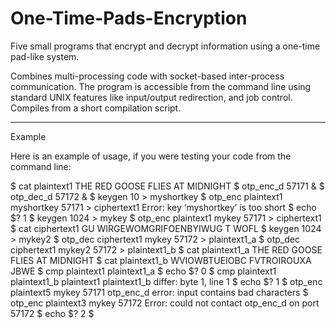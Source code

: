 # One-Time-Pads-Encryption
Five small programs that encrypt and decrypt information using a one-time pad-like system.

Combines multi-processing code with socket-based inter-process communication. The program is accessible from the command line using standard UNIX features like input/output redirection, and job control. Compiles from a short compilation script.

***************************************************************************************
Example

Here is an example of usage, if you were testing your code from the command line:

$ cat plaintext1
THE RED GOOSE FLIES AT MIDNIGHT
$ otp_enc_d 57171 &
$ otp_dec_d 57172 &
$ keygen 10 > myshortkey
$ otp_enc plaintext1 myshortkey 57171 > ciphertext1 
Error: key ‘myshortkey’ is too short
$ echo $?
1
$ keygen 1024 > mykey
$ otp_enc plaintext1 mykey 57171 > ciphertext1
$ cat ciphertext1
GU WIRGEWOMGRIFOENBYIWUG T WOFL
$ keygen 1024 > mykey2
$ otp_dec ciphertext1 mykey 57172 > plaintext1_a
$ otp_dec ciphertext1 mykey2 57172 > plaintext1_b
$ cat plaintext1_a
THE RED GOOSE FLIES AT MIDNIGHT
$ cat plaintext1_b
WVIOWBTUEIOBC  FVTROIROUXA JBWE
$ cmp plaintext1 plaintext1_a
$ echo $?
0
$ cmp plaintext1 plaintext1_b
plaintext1 plaintext1_b differ: byte 1, line 1
$ echo $?
1
$ otp_enc plaintext5 mykey 57171
otp_enc_d error: input contains bad characters
$ otp_enc plaintext3 mykey 57172
Error: could not contact otp_enc_d on port 57172
$ echo $?
2
$
